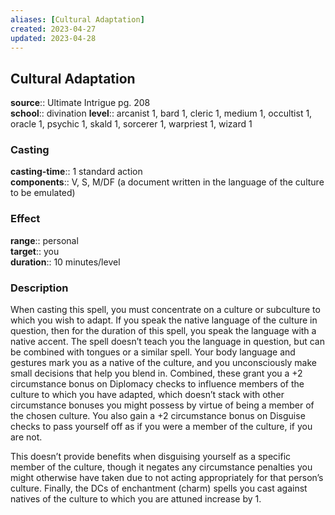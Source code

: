```yaml
---
aliases: [Cultural Adaptation]
created: 2023-04-27
updated: 2023-04-28
---
```


## Cultural Adaptation

**source**:: Ultimate Intrigue pg. 208  
**school**:: divination
**level**:: arcanist 1, bard 1, cleric 1, medium 1, occultist 1, oracle 1, psychic 1, skald 1, sorcerer 1, warpriest 1, wizard 1

### Casting

**casting-time**:: 1 standard action  
**components**:: V, S, M/DF (a document written in the language of the culture to be emulated)

### Effect

**range**:: personal  
**target**:: you  
**duration**:: 10 minutes/level

### Description

When casting this spell, you must concentrate on a culture or subculture to which you wish to adapt. If you speak the native language of the culture in question, then for the duration of this spell, you speak the language with a native accent. The spell doesn’t teach you the language in question, but can be combined with tongues or a similar spell. Your body language and gestures mark you as a native of the culture, and you unconsciously make small decisions that help you blend in. Combined, these grant you a +2 circumstance bonus on Diplomacy checks to influence members of the culture to which you have adapted, which doesn’t stack with other circumstance bonuses you might possess by virtue of being a member of the chosen culture. You also gain a +2 circumstance bonus on Disguise checks to pass yourself off as if you were a member of the culture, if you are not.  
  
This doesn’t provide benefits when disguising yourself as a specific member of the culture, though it negates any circumstance penalties you might otherwise have taken due to not acting appropriately for that person’s culture. Finally, the DCs of enchantment (charm) spells you cast against natives of the culture to which you are attuned increase by 1.
